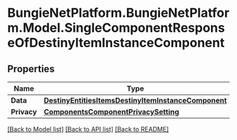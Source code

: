# BungieNetPlatform.BungieNetPlatform.Model.SingleComponentResponseOfDestinyItemInstanceComponent
## Properties

Name | Type | Description | Notes
------------ | ------------- | ------------- | -------------
**Data** | [**DestinyEntitiesItemsDestinyItemInstanceComponent**](DestinyEntitiesItemsDestinyItemInstanceComponent.md) |  | [optional] 
**Privacy** | [**ComponentsComponentPrivacySetting**](ComponentsComponentPrivacySetting.md) |  | [optional] 

[[Back to Model list]](../README.md#documentation-for-models) [[Back to API list]](../README.md#documentation-for-api-endpoints) [[Back to README]](../README.md)

